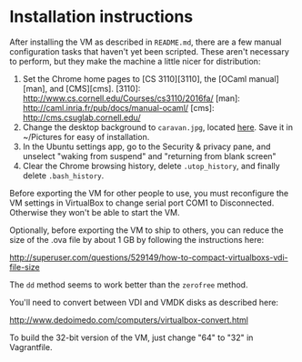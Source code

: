 # Installation instructions

After installing the VM as described in `README.md`, there are a few manual
configuration tasks that haven't yet been scripted.  These aren't
necessary to perform, but they make the machine a little nicer for
distribution:

1. Set the Chrome home pages to [CS 3110][3110], the [OCaml manual][man], and [CMS][cms].
   [3110]: http://www.cs.cornell.edu/Courses/cs3110/2016fa/
   [man]: http://caml.inria.fr/pub/docs/manual-ocaml/
   [cms]: http://cms.csuglab.cornell.edu/
2. Change the desktop background to `caravan.jpg`, located 
   [here](https://github.com/cs3110/vm/blob/master/caravan.jpg).
   Save it in ~/Pictures for easy of installation.
3. In the Ubuntu settings app, go to the Security & privacy pane, and
   unselect "waking from suspend" and "returning from blank screen"
4. Clear the Chrome browsing history, delete `.utop_history`, 
   and finally delete `.bash_history`.
   
Before exporting the VM for other people to use, you must reconfigure
the VM settings in VirtualBox to change serial port COM1 to Disconnected.
Otherwise they won't be able to start the VM.
   
Optionally, before exporting the VM to ship to others, you can
reduce the size of the .ova file by about 1 GB by following the
instructions here:

  http://superuser.com/questions/529149/how-to-compact-virtualboxs-vdi-file-size
  
The `dd` method seems to work better than the `zerofree` method.

You'll need to convert between VDI and VMDK disks as described here:

  http://www.dedoimedo.com/computers/virtualbox-convert.html
  
To build the 32-bit version of the VM, just change "64" to "32" in Vagrantfile.
  